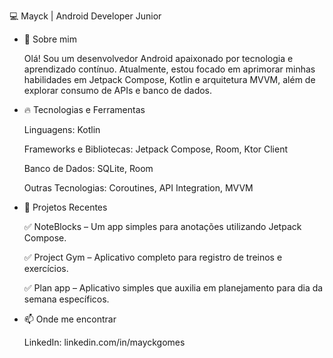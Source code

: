 💻 Mayck | Android Developer Junior

- 🚀 Sobre mim

  Olá! Sou um desenvolvedor Android apaixonado por tecnologia e aprendizado contínuo. Atualmente, estou focado em aprimorar minhas habilidades em Jetpack Compose, Kotlin e       arquitetura MVVM, além de explorar consumo de APIs e banco de dados.

- 🔥 Tecnologias e Ferramentas

  Linguagens: Kotlin

  Frameworks e Bibliotecas: Jetpack Compose, Room, Ktor Client

  Banco de Dados: SQLite, Room

  Outras Tecnologias: Coroutines, API Integration, MVVM


- 📌 Projetos Recentes

  ✅ NoteBlocks – Um app simples para anotações utilizando Jetpack Compose.

  ✅ Project Gym – Aplicativo completo para registro de treinos e exercícios.

  ✅ Plan app – Aplicativo simples que auxilia em planejamento para dia da semana específicos.

- 📫 Onde me encontrar

  LinkedIn: linkedin.com/in/mayckgomes
